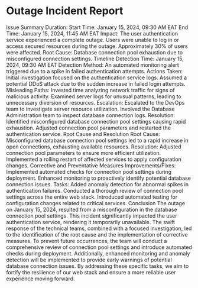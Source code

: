 # Outage Incident Report
Issue Summary
Duration:
Start Time: January 15, 2024, 09:30 AM EAT
End Time: January 15, 2024, 11:45 AM EAT
Impact:
The user authentication service experienced a complete outage.
Users were unable to log in or access secured resources during the outage.
Approximately 30% of users were affected.
Root Cause:
Database connection pool exhaustion due to misconfigured connection settings.
Timeline
Detection Time:
January 15, 2024, 09:30 AM EAT
Detection Method:
An automated monitoring alert triggered due to a spike in failed authentication attempts.
Actions Taken:
Initial investigation focused on the authentication service logs.
Assumed a potential DDoS attack due to the sudden increase in failed login attempts.
Misleading Paths:
Invested time analyzing network traffic for signs of malicious activity.
Examined server logs for unusual patterns, leading to unnecessary diversion of resources.
Escalation:
Escalated to the DevOps team to investigate server resource utilization.
Involved the Database Administration team to inspect database connection logs.
Resolution:
Identified misconfigured database connection pool settings causing rapid exhaustion.
Adjusted connection pool parameters and restarted the authentication service.
Root Cause and Resolution
Root Cause:
Misconfigured database connection pool settings led to a rapid increase in open connections, exhausting available resources.
Resolution:
Adjusted connection pool parameters to ensure more efficient utilization.
Implemented a rolling restart of affected services to apply configuration changes.
Corrective and Preventative Measures
Improvements/Fixes:
Implemented automated checks for connection pool settings during deployment.
Enhanced monitoring to proactively identify potential database connection issues.
Tasks:
Added anomaly detection for abnormal spikes in authentication failures.
Conducted a thorough review of connection pool settings across the entire web stack.
Introduced automated testing for configuration changes related to critical services.
Conclusion
The  outage on January 15, 2024, resulted from a misconfiguration in the database connection pool settings. This incident significantly impacted the user authentication service, rendering it temporarily unavailable. The swift response of the technical teams, combined with a focused investigation, led to the identification of the root cause and the implementation of corrective measures.
To prevent future occurrences, the team will conduct a comprehensive review of connection pool settings and introduce automated checks during deployment. Additionally, enhanced monitoring and anomaly detection will be implemented to provide early warnings of potential database connection issues. By addressing these specific tasks, we aim to fortify the resilience of our web stack and ensure a more reliable user experience moving forward.


